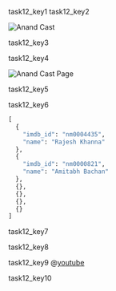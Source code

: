 task12_key1
task12_key2


![Anand Cast](images/anand_cast.png)

task12_key3


task12_key4


![Anand Cast Page](images/anand_cast_page.png)

task12_key5


task12_key6


```python
[
  {
    "imdb_id": "nm0004435",
    "name": "Rajesh Khanna"
  },
  {
    "imdb_id": "nm0000821",
    "name": "Amitabh Bachan"
  },
  {},
  {},
  {},
  {}
]
```

task12_key7


task12_key8


task12_key9
@[youtube](https://www.youtube.com/watch?v=08RigPuAxsA&feature=youtu.be)

task12_key10
